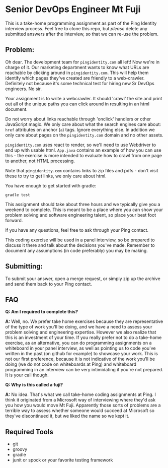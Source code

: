 # Senior DevOps Engineer Mt Fuji

This is a take-home programming assignment as part of the Ping Identity interview
process. Feel free to clone this repo, but _please_ delete any submitted answers
after the interview, so that we can re-use the problem.

## Problem:

Oh dear. The development team for `pingidentity.com` all left! Now we're in charge of it. Our marketing
department wants to know what URLs are reachable by clicking around in `pingidentity.com`. This will
help them identify which pages they've created are friendly to a web-crawler. Definitely not because
it's some technical test for hiring new Sr DevOps engineers. No sir.

Your assignment is to write a webcrawler. It should 'crawl' the site and print out
all of the unique paths you can click around in resulting in an html document.

Do not worry about links reachable through 'onclick' handlers or other JavaScript
magic. We only care about what the search engines care about: `href` attributes
on anchor (`a`) tags. Ignore everything else. In addition we only care about
pages on the `pingidentity.com` domain and no other assets.

`pingidentity.com` uses react to render, so we'll need to use Webdriver to end up with
usable html. `App.java` contains an example of how you can use this - the exercise
is more intended to evaluate how to crawl from one page to another, not HTML
processing.

Note that `pingidentity.com` contains links to zip files and pdfs - don't visit these
to try to get links, we only care about html.

You have enough to get started with gradle:

```
gradle test
```

This assignment should take about three hours and we typically give you a weekend
to complete. This is meant to be a place where you can show your problem
solving and software engineering talent, so place your best foot forward.

If you have any questions, feel free to ask through your Ping contact.

This coding exercise will be used in a panel interview, so be prepared to discuss
it there and talk about the decisions you've made. Remember to document any
assumptions (in code preferably) you may be making.

## Submitting:

To submit your answer, open a merge request, or simply zip up the archive and send them back to your Ping contact.

## FAQ

**Q: Am I required to complete this?**

**A:** Well, no. We prefer take home exercises because they are representative
of the type of work you'll be doing, and we have a need to assess your problem
solving and engineering expertise. However we also realize that this is an
investment of your time. If you really prefer not to do a take-home exercise, as an alternative,
you can do programming assignments on a whiteboard in your panel interview,
as well as pointing us to code you've written in the past (on github for example) to
showcase your work. This is not our first preference, because it is not indicative
of the work you'll be doing (we do not code on whiteboards at Ping) and whiteboard
programming in an interview can be very intimidating if you're not prepared. It
is your call though.

**Q: Why is this called a fuji?**

**A:** No idea. That's what we call take-home coding assignments at Ping. I think
it originated from a Microsoft way of interviewing where they'd ask you how
you would move Mt Fuji. Apparently those sorts of problems are a terrible way
to assess whether someone would succeed at Microsoft so they've discontinued it,
but we liked the name so we kept it.


## Required Tools
* git
* groovy
* gradle
* junit or spock or your favorite testing framework
